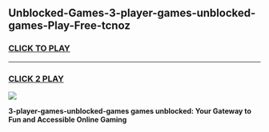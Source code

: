 
## Unblocked-Games-3-player-games-unblocked-games-Play-Free-tcnoz
<h3>
<a href="https://premium76.site?title=3-player-games-unblocked-games&ref=23A">CLICK TO PLAY</a></h3>
<hr>

<h3>
<a href="https://premium76.site?title=3-player-games-unblocked-games&ref=23A">CLICK 2 PLAY</a>
  
</h3>

<a href="https://premium76.site?title=3-player-games-unblocked-games&ref=23A"><img src="https://clearcache.store/games.png"></a>


**3-player-games-unblocked-games games unblocked: Your Gateway to Fun and Accessible Online Gaming**
